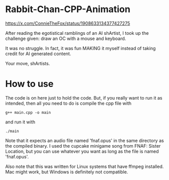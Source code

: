 # Rabbit-Chan-CPP-Animation

https://x.com/ConnieTheFox/status/1908633134377427275

After reading the egotistical ramblings of an AI shArtist, I took up the challenge given: draw an OC with a mouse and keyboard.

It was no struggle. In fact, it was fun MAKING it myself instead of taking credit for AI generated content.

Your move, shArtists.

# How to use

The code is on here just to hold the code. But, if you really want to run it as intended, then all you need to do is compile the cpp file with

```g++ main.cpp -o main```

and run it with

```./main```



Note that it expects an audio file named 'fnaf.opus' in the same directory as the compiled binary. I used the cupcake minigame song from FNAF: Sister Location, but you can use whatever you want as long as the file is named 'fnaf.opus'.

Also note that this was written for Linux systems that have ffmpeg installed. Mac might work, but Windows is definitely not compatible.
